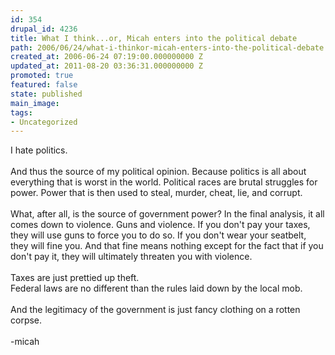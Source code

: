 ```yaml
---
id: 354
drupal_id: 4236
title: What I think...or, Micah enters into the political debate
path: 2006/06/24/what-i-thinkor-micah-enters-into-the-political-debate
created_at: 2006-06-24 07:19:00.000000000 Z
updated_at: 2011-08-20 03:36:31.000000000 Z
promoted: true
featured: false
state: published
main_image: 
tags:
- Uncategorized
---
```

I hate politics.<br /><br />And thus the source of my political opinion. Because politics is all about everything that is worst in the world. Political races are brutal struggles for power. Power that is then used to steal, murder, cheat, lie, and corrupt.<br /><br />What, after all, is the source of government power? In the final analysis, it all comes down to violence. Guns and violence. If you don't pay your taxes, they will use guns to force you to do so. If you don't wear your seatbelt, they will fine you. And that fine means nothing except for the fact that if you don't pay it, they will ultimately threaten you with violence.<br /><br />Taxes are just prettied up theft.<br />Federal laws are no different than the rules laid down by the local mob.<br /><br />And the legitimacy of the government is just fancy clothing on a rotten corpse.<br /><br />-micah
